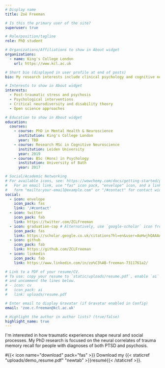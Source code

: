 ```yaml
---
# Display name
title: Zoë Freeman

# Is this the primary user of the site?
superuser: true

# Role/position/tagline
role: PhD student

# Organizations/Affiliations to show in About widget
organizations:
  - name: King's College London
    url: https://www.kcl.ac.uk

# Short bio (displayed in user profile at end of posts)
bio: My research interests include clinical psychology and cognitive neuroscience.

# Interests to show in About widget
interests:
  - Post-traumatic stress and psychosis
  - Psychological interventions
  - Critical neurodiversity and disability theory
  - Open science approaches 

# Education to show in About widget
education:
  courses:
    - course: PhD in Mental Health & Neuroscience
      institution: King's College London
      year: TBD
    - course: Research MSc in Cognitive Neuroscience
      institution: Leiden University
      year: 2019
    - course: BSc (Hons) in Psychology
      institution: University of Bath
      year: 2017

# Social/Academic Networking
# For available icons, see: https://wowchemy.com/docs/getting-started/page-builder/#icons
#   For an email link, use "fas" icon pack, "envelope" icon, and a link in the
#   form "mailto:your-email@example.com" or "/#contact" for contact widget.
social:
  - icon: envelope
    icon_pack: fas
    link: '/#contact'
  - icon: twitter
    icon_pack: fab
    link: https://twitter.com/ZCLFreeman
  - icon: graduation-cap # Alternatively, use `google-scholar` icon from `ai` icon pack
    icon_pack: fas
    link: https://scholar.google.co.uk/citations?hl=en&user=AoHwjhQAAAAJ
  - icon: github
    icon_pack: fab
    link: https://github.com/ZCLFreeman
  - icon: linkedin
    icon_pack: fab
    link: https://www.linkedin.com/in/zo%C3%AB-freeman-7311761a2/

# Link to a PDF of your resume/CV.
# To use: copy your resume to `static/uploads/resume.pdf`, enable `ai` icons in `params.toml`,
# and uncomment the lines below.
# - icon: cv
#   icon_pack: ai
#   link: uploads/resume.pdf

# Enter email to display Gravatar (if Gravatar enabled in Config)
email: 'zoe.c.freeman@kcl.ac.uk'

# Highlight the author in author lists? (true/false)
highlight_name: true
---
```


I'm interested in how traumatic experiences shape neural and social processes. My PhD research is focused on the neural correlates of trauma memory recall for people with diagnoses of both PTSD and psychosis. 

#{{< icon name="download" pack="fas" >}} Download my {{< staticref "uploads/demo_resume.pdf" "newtab" >}}resumé{{< /staticref >}}.
